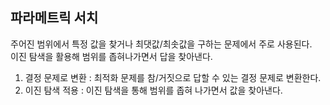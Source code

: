 ## 파라메트릭 서치
주어진 범위에서 특정 값을 찾거나 최댓값/최솟값을 구하는 문제에서 주로 사용된다.  
이진 탐색을 활용해 범위를 좁혀나가면서 답을 찾아낸다.

1. 결정 문제로 변환 : 최적화 문제를 참/거짓으로 답할 수 있는 결정 문제로 변환한다.
2. 이진 탐색 적용 : 이진 탐색을 통해 범위를 좁혀 나가면서 값을 찾아낸다.

